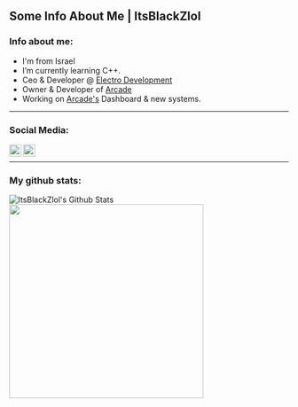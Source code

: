 ## Some Info About Me | ItsBlackZlol

### Info about me:
- I'm from Israel
- I’m currently learning C++.
- Ceo & Developer @ [Electro Development](http://electrodev.xyz/)
- Owner & Developer of  [Arcade](https://discord.com/api/oauth2/authorize?client_id=932902125590151168&permissions=8&scope=bot)
- Working on [Arcade's](https://discord.com/api/oauth2/authorize?client_id=932902125590151168&permissions=8&scope=bot) Dashboard & new systems.
---

### Social Media:

[<img align="left" alt="codeSTACKr | Steam" width="22px" src="https://cdn.jsdelivr.net/npm/simple-icons@v3/icons/steam.svg" />][steam]
[<img align="left" alt="codeSTACKr | Discord" width="22px" src="https://cdn.jsdelivr.net/npm/simple-icons@v3/icons/discord.svg" />][discord]

<br/>

---

### My github stats:

<img align="left" alt="ItsBlackZlol's Github Stats" src="https://github-readme-stats.vercel.app/api?username=itsblackzlol&show_icons=true&hide_border=true&theme=synthwave" />
<img width="350" src="https://github-readme-stats.vercel.app/api/top-langs/?username=itsblackzlol&layout=compact&theme=synthwave" />

[steam]: https://steamcommunity.com/profiles/76561199132601388/
[discord]: https://discord.gg/XvEpJZBsAy
